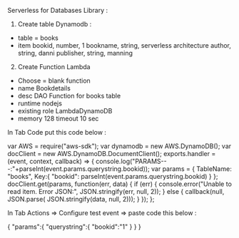 Serverless for Databases Library :

1. Create table Dynamodb :
- table = books
- item
bookid, number, 1
bookname, string, serverless architecture
author, string, danni
publisher, string, manning

2. Create Function Lambda
- Choose = blank function
- name Bookdetails
- desc DAO Function for books table
- runtime nodejs
- existing role LambdaDynamoDB
- memory 128
timeout 10 sec


In Tab Code put this code below :


var AWS = require("aws-sdk");
var dynamodb = new AWS.DynamoDB();
var docClient = new AWS.DynamoDB.DocumentClient();
    exports.handler = (event, context, callback) => {
        console.log("PARAMS---:"+parseInt(event.params.querystring.bookid));
        var params = {
            TableName: "books",
            Key:{
                "bookid": parseInt(event.params.querystring.bookid)
            }
        };
        docClient.get(params, function(err, data) {
            if (err) {
                console.error("Unable to read item. Error JSON:", JSON.stringify(err, null, 2));
            } else {
                callback(null, JSON.parse( JSON.stringify(data, null, 2)));
            }
        });
    };




In Tab Actions => Configure test event => paste code this below :

{
 "params":{
     "querystring":{
         "bookid":"1"
     }
  }
}

